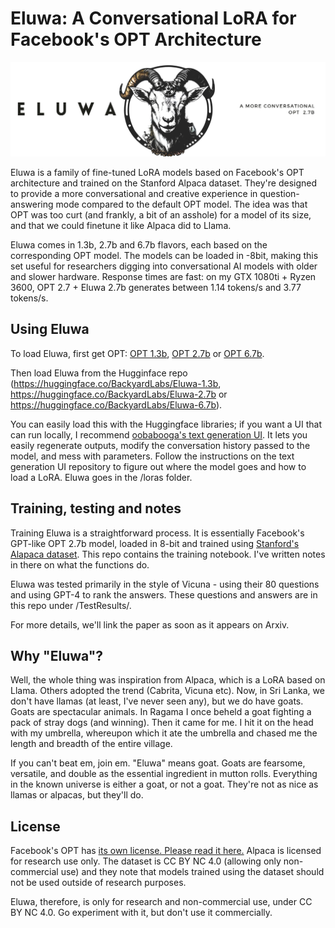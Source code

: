# Eluwa: A Conversational LoRA for Facebook's OPT Architecture

![logo](/ELUWA-LOGO.jpg "baaaaaaaaaaaa")


Eluwa is a family of fine-tuned LoRA models based on Facebook's OPT architecture and trained on the Stanford Alpaca dataset. They're designed to provide a more conversational and creative experience in question-answering mode compared to the default OPT model. The idea was that OPT was too curt (and frankly, a bit of an asshole) for a model of its size, and that we could finetune it like Alpaca did to Llama. 

Eluwa comes in 1.3b, 2.7b and 6.7b flavors, each based on the corresponding OPT model. The models can be loaded in -8bit, making this set useful for researchers digging into conversational AI models with older and slower hardware. Response times are fast: on my GTX 1080ti + Ryzen 3600, OPT 2.7 + Eluwa 2.7b generates between 1.14 tokens/s and 3.77 tokens/s.

## Using Eluwa

To load Eluwa, first get OPT: [OPT 1.3b](https://huggingface.co/facebook/opt-2.7b), [OPT 2.7b](https://huggingface.co/facebook/opt-2.7b) or [OPT 6.7b](https://huggingface.co/facebook/opt-2.7b). 

Then load Eluwa from the Hugginface repo (https://huggingface.co/BackyardLabs/Eluwa-1.3b, https://huggingface.co/BackyardLabs/Eluwa-2.7b or https://huggingface.co/BackyardLabs/Eluwa-6.7b).

You can easily load this with the Huggingface libraries; if you want a UI that can run locally, I recommend [oobabooga's text generation UI](https://github.com/oobabooga/text-generation-webui). It lets you easily regenerate outputs, modify the conversation history passed to the model, and mess with parameters.  Follow the instructions on the text generation UI repository to figure out where the model goes and how to load a LoRA. Eluwa goes in the /loras folder.  

## Training, testing and notes

Training Eluwa is a straightforward process. It is essentially Facebook's GPT-like OPT 2.7b model, loaded in 8-bit and trained using [Stanford's Alapaca dataset](https://github.com/tatsu-lab/stanford_alpaca). This repo contains the training notebook. I've written notes in there on what the functions do. 

Eluwa was tested primarily in the style of Vicuna - using their 80 questions and using GPT-4 to rank the answers. These questions and answers are in this repo under /TestResults/.

For more details, we'll link the paper as soon as it appears on Arxiv.


## Why "Eluwa"?

Well, the whole thing was inspiration from Alpaca, which is a LoRA based on Llama. Others adopted the trend (Cabrita, Vicuna etc). Now, in Sri Lanka, we don't have llamas (at least, I've never seen any), but we do have goats. Goats are spectacular animals. In Ragama I once beheld a goat fighting a pack of stray dogs (and winning). Then it came for me. I hit it on the head with my umbrella, whereupon which it ate the umbrella and chased me the length and breadth of the entire village. 

If you can't beat em, join em. "Eluwa" means goat. Goats are fearsome, versatile, and double as the essential ingredient in mutton rolls. Everything in the known universe is either a goat, or not a goat. They're not as nice as llamas or alpacas, but they'll do.

## License

Facebook's OPT has [its own license. Please read it here.](https://github.com/facebookresearch/metaseq/blob/main/projects/OPT/MODEL_LICENSE.md)
Alpaca is licensed for research use only. The dataset is CC BY NC 4.0 (allowing only non-commercial use) and they note that models trained using the dataset should not be used outside of research purposes. 

Eluwa, therefore, is only for research and non-commercial use, under CC BY NC 4.0. Go experiment with it, but don't use it commercially. 
